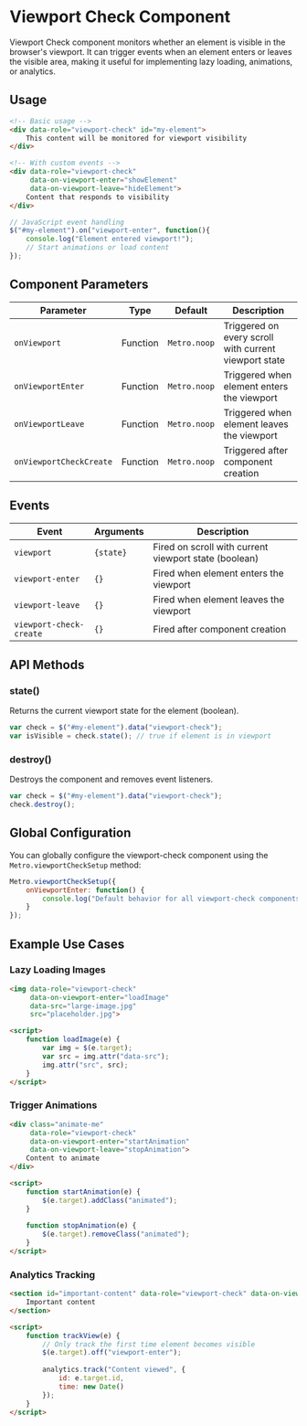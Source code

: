 # Viewport Check Component

Viewport Check component monitors whether an element is visible in the browser's viewport. It can trigger events when an element enters or leaves the visible area, making it useful for implementing lazy loading, animations, or analytics.

## Usage

```html
<!-- Basic usage -->
<div data-role="viewport-check" id="my-element">
    This content will be monitored for viewport visibility
</div>

<!-- With custom events -->
<div data-role="viewport-check" 
     data-on-viewport-enter="showElement" 
     data-on-viewport-leave="hideElement">
    Content that responds to visibility
</div>
```

```javascript
// JavaScript event handling
$("#my-element").on("viewport-enter", function(){
    console.log("Element entered viewport!");
    // Start animations or load content
});
```

## Component Parameters

| Parameter | Type | Default | Description |
| --- | --- | --- | --- |
| `onViewport` | Function | `Metro.noop` | Triggered on every scroll with current viewport state |
| `onViewportEnter` | Function | `Metro.noop` | Triggered when element enters the viewport |
| `onViewportLeave` | Function | `Metro.noop` | Triggered when element leaves the viewport |
| `onViewportCheckCreate` | Function | `Metro.noop` | Triggered after component creation |

## Events

| Event | Arguments | Description |
| --- | --- | --- |
| `viewport` | `{state}` | Fired on scroll with current viewport state (boolean) |
| `viewport-enter` | `{}` | Fired when element enters the viewport |
| `viewport-leave` | `{}` | Fired when element leaves the viewport |
| `viewport-check-create` | `{}` | Fired after component creation |

## API Methods

### state()

Returns the current viewport state for the element (boolean).

```javascript
var check = $("#my-element").data("viewport-check");
var isVisible = check.state(); // true if element is in viewport
```

### destroy()

Destroys the component and removes event listeners.

```javascript
var check = $("#my-element").data("viewport-check");
check.destroy();
```

## Global Configuration

You can globally configure the viewport-check component using the `Metro.viewportCheckSetup` method:

```javascript
Metro.viewportCheckSetup({
    onViewportEnter: function() {
        console.log("Default behavior for all viewport-check components");
    }
});
```

## Example Use Cases

### Lazy Loading Images

```html
<img data-role="viewport-check" 
     data-on-viewport-enter="loadImage" 
     data-src="large-image.jpg" 
     src="placeholder.jpg">

<script>
    function loadImage(e) {
        var img = $(e.target);
        var src = img.attr("data-src");
        img.attr("src", src);
    }
</script>
```

### Trigger Animations

```html
<div class="animate-me" 
     data-role="viewport-check" 
     data-on-viewport-enter="startAnimation"
     data-on-viewport-leave="stopAnimation">
    Content to animate
</div>

<script>
    function startAnimation(e) {
        $(e.target).addClass("animated");
    }
    
    function stopAnimation(e) {
        $(e.target).removeClass("animated");
    }
</script>
```

### Analytics Tracking

```html
<section id="important-content" data-role="viewport-check" data-on-viewport-enter="trackView">
    Important content
</section>

<script>
    function trackView(e) {
        // Only track the first time element becomes visible
        $(e.target).off("viewport-enter");
        
        analytics.track("Content viewed", {
            id: e.target.id,
            time: new Date()
        });
    }
</script>
```
